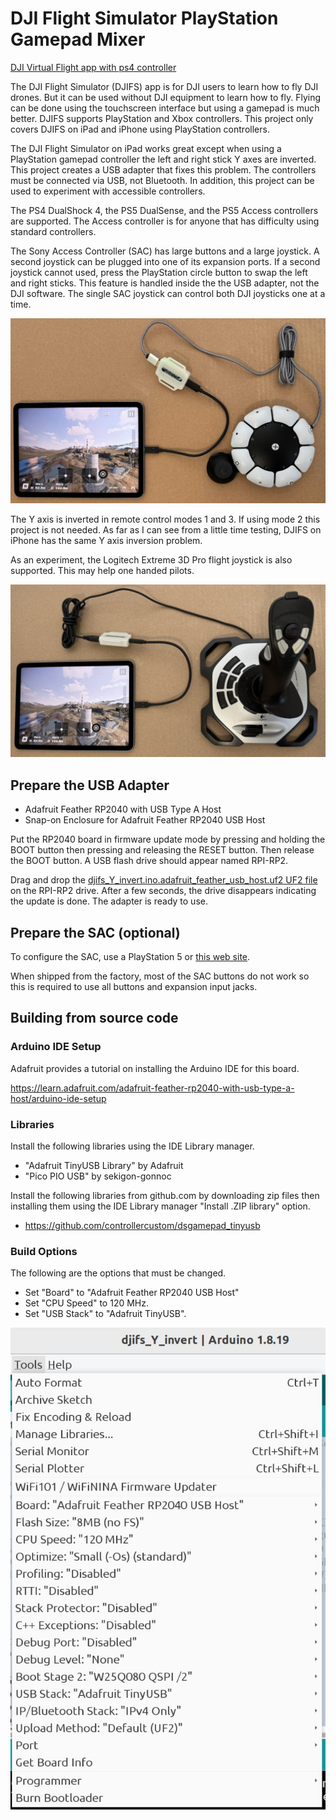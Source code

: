 # DJI Flight Simulator PlayStation Gamepad Mixer

[DJI Virtual Flight app with ps4 controller](https://forum.dji.com/thread-278447-1-1.html)

The DJI Flight Simulator (DJIFS) app is for DJI users to learn how to fly DJI
drones. But it can be used without DJI equipment to learn how to fly. Flying
can be done using the touchscreen interface but using a gamepad is much better.
DJIFS supports PlayStation and Xbox controllers. This project only covers DJIFS
on iPad and iPhone using PlayStation controllers.

The DJI Flight Simulator on iPad works great except when using a PlayStation
gamepad controller the left and right stick Y axes are inverted. This project
creates a USB adapter that fixes this problem. The controllers must be
connected via USB, not Bluetooth. In addition, this project can be used to
experiment with accessible controllers.

The PS4 DualShock 4, the PS5 DualSense, and the PS5 Access controllers are
supported. The Access controller is for anyone that has difficulty using
standard controllers.

The Sony Access Controller (SAC) has large buttons and a large joystick. A
second joystick can be plugged into one of its expansion ports. If a second
joystick cannot used, press the PlayStation circle button to swap the left and
right sticks. This feature is handled inside the the USB adapter, not the DJI
software. The single SAC joystick can control both DJI joysticks one at a time.

![Photo of SAC connected to iPad runnig DJI FS](./images/djifs_sac_small.jpg)

The Y axis is inverted in remote control modes 1 and 3. If using mode 2 this
project is not needed. As far as I can see from a little time testing, DJIFS on
iPhone has the same Y axis inversion problem.

As an experiment, the Logitech Extreme 3D Pro flight joystick is also
supported. This may help one handed pilots.

![Photo of Logitech flight joystick connected to iPad runnig DJI FS](./images/djifs_hotas_small.jpg)

## Prepare the USB Adapter

* Adafruit Feather RP2040 with USB Type A Host
* Snap-on Enclosure for Adafruit Feather RP2040 USB Host

Put the RP2040 board in firmware update mode by pressing and holding the BOOT
button then pressing and releasing the RESET button. Then release the BOOT
button. A USB flash drive should appear named RPI-RP2.

Drag and drop the [djifs_Y_invert.ino.adafruit_feather_usb_host.uf2 UF2
file](https://github.com/controllercustom/djifs_Y_invert/releases/download/v2025-02-05/djifs_Y_invert.ino.adafruit_feather_usb_host.uf2)
on the RPI-RP2 drive.  After a few seconds, the drive disappears indicating the
update is done. The adapter is ready to use.

## Prepare the SAC (optional)

To configure the SAC, use a PlayStation 5 or [this web site](https://www.jfedor.org/ps-access/).

When shipped from the factory, most of the SAC buttons do not work so this is
required to use all buttons and expansion input jacks.

## Building from source code

### Arduino IDE Setup

Adafruit provides a tutorial on installing the Arduino IDE for this board.

https://learn.adafruit.com/adafruit-feather-rp2040-with-usb-type-a-host/arduino-ide-setup

### Libraries

Install the following libraries using the IDE Library manager.

* "Adafruit TinyUSB Library" by Adafruit
* "Pico PIO USB" by sekigon-gonnoc

Install the following libraries from github.com by downloading zip files
then installing them using the IDE Library manager "Install .ZIP library" option.

* https://github.com/controllercustom/dsgamepad_tinyusb

### Build Options

The following are the options that must be changed.

* Set "Board" to "Adafruit Feather RP2040 USB Host"
* Set "CPU Speed" to 120 MHz.
* Set "USB Stack" to "Adafruit TinyUSB".

![Screen shot of Arduino IDE options for this project](./images/build_options.jpg)
